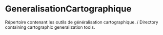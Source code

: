 # GeneralisationCartographique
Répertoire contenant les outils de généralisation cartographique. / Directory containing cartographic generalization tools.
